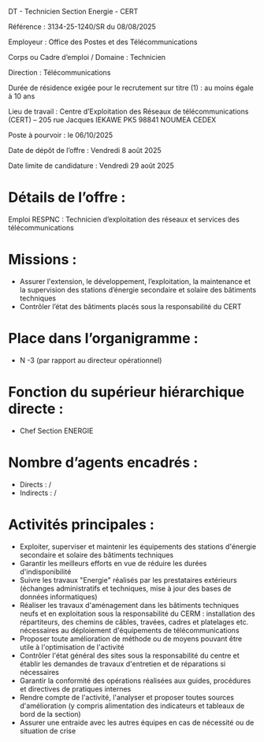 DT - Technicien Section Energie - CERT

Référence : 3134-25-1240/SR du 08/08/2025

Employeur : Office des Postes et des Télécommunications

Corps ou Cadre d’emploi / Domaine : Technicien

Direction : Télécommunications

Durée de résidence exigée pour le recrutement sur titre (1) : au moins égale à 10 ans

Lieu de travail : Centre d’Exploitation des Réseaux de télécommunications (CERT) – 205 rue Jacques IEKAWE PK5 98841 NOUMEA CEDEX

Poste à pourvoir : le 06/10/2025

Date de dépôt de l’offre : Vendredi 8 août 2025

Date limite de candidature : Vendredi 29 août 2025

# Détails de l’offre :

Emploi RESPNC : Technicien d’exploitation des réseaux et services des télécommunications

# Missions :

- Assurer l'extension, le développement, l’exploitation, la maintenance et la supervision des stations d’énergie secondaire et solaire des bâtiments techniques
- Contrôler l’état des bâtiments placés sous la responsabilité du CERT

# Place dans l’organigramme :

- N -3 (par rapport au directeur opérationnel)

# Fonction du supérieur hiérarchique directe :

- Chef Section ENERGIE

# Nombre d’agents encadrés :

- Directs : /
- Indirects : /

# Activités principales :

- Exploiter, superviser et maintenir les équipements des stations d'énergie secondaire et solaire des bâtiments techniques
- Garantir les meilleurs efforts en vue de réduire les durées d'indisponibilité
- Suivre les travaux "Energie" réalisés par les prestataires extérieurs (échanges administratifs et techniques, mise à jour des bases de données informatiques)
- Réaliser les travaux d'aménagement dans les bâtiments techniques neufs et en exploitation sous la responsabilité du CERM : installation des répartiteurs, des chemins de câbles, travées, cadres et platelages etc. nécessaires au déploiement d'équipements de télécommunications
- Proposer toute amélioration de méthode ou de moyens pouvant être utile à l'optimisation de l'activité
- Contrôler l'état général des sites sous la responsabilité du centre et établir les demandes de travaux d'entretien et de réparations si nécessaires
- Garantir la conformité des opérations réalisées aux guides, procédures et directives de pratiques internes
- Rendre compte de l'activité, l'analyser et proposer toutes sources d'amélioration (y compris alimentation des indicateurs et tableaux de bord de la section)
- Assurer une entraide avec les autres équipes en cas de nécessité ou de situation de crise


